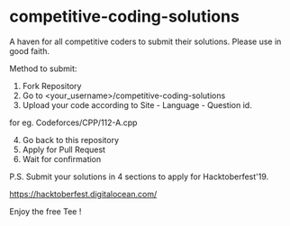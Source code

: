 # competitive-coding-solutions
A haven for all competitive coders to submit their solutions. Please use in good faith.


Method to submit:

1. Fork Repository
2. Go to <your_username>/competitive-coding-solutions
3. Upload your code according to Site - Language - Question id.

for eg. Codeforces/CPP/112-A.cpp

4. Go back to this repository
5. Apply for Pull Request
6. Wait for confirmation


P.S. Submit your solutions in 4 sections to apply for Hacktoberfest'19.

https://hacktoberfest.digitalocean.com/

Enjoy the free Tee !
